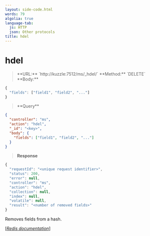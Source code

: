 ```yaml
---
layout: side-code.html
words: 79
algolia: true
language-tab:
  js: HTTP
  json: Other protocols
title: hdel
---
```



# hdel



<blockquote class="js">
<p>
**URL:** `http://kuzzle:7512/ms/_hdel/<key>`  
**Method:** `DELETE`  
**Body:**
</p>
</blockquote>


```js
{
  "fields": ["field1", "field2", "..."]
}
```



<blockquote class="json">
<p>
**Query**
</p>
</blockquote>


```json
{
  "controller": "ms",
  "action": "hdel",
  "_id": "<key>",
  "body": {
    "fields": ["field1", "field2", "..."]
  }
}
```

>**Response**

```javascript
{
  "requestId": "<unique request identifier>",
  "status": 200,
  "error": null,
  "controller": "ms",
  "action": "hdel",
  "collection": null,
  "index": null,
  "volatile": null,
  "result": "<number of removed fields>"
}
```

Removes fields from a hash.

[[_Redis documentation_]](https://redis.io/commands/hdel)
